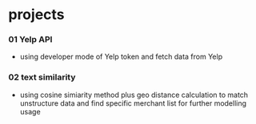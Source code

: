 # projects

### 01 Yelp API

- using developer mode of Yelp token and fetch data from Yelp

### 02 text similarity 

- using cosine simiarity method plus geo distance calculation to match unstructure data and find specific merchant list for further modelling usage